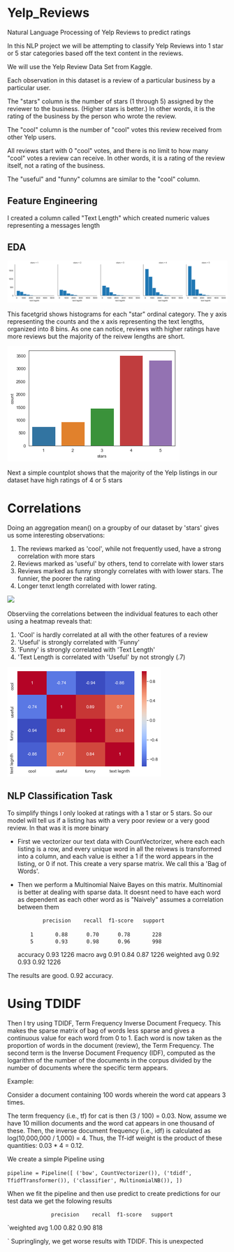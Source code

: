 # Yelp_Reviews
Natural Language Processing of Yelp Reviews to predict ratings

In this NLP project we will be attempting to classify Yelp Reviews into 1 star or 5 star categories based off the text content in the reviews.

We will use the Yelp Review Data Set from Kaggle.

Each observation in this dataset is a review of a particular business by a particular user.

The "stars" column is the number of stars (1 through 5) assigned by the reviewer to the business. (Higher stars is better.) In other words, it is the rating of the business by the person who wrote the review.

The "cool" column is the number of "cool" votes this review received from other Yelp users.

All reviews start with 0 "cool" votes, and there is no limit to how many "cool" votes a review can receive. In other words, it is a rating of the review itself, not a rating of the business.

The "useful" and "funny" columns are similar to the "cool" column.

## Feature Engineering 
I created a column called "Text Length" which created numeric values representing a messages length

## EDA

![](/text_length_fg.png)

This facetgrid shows histograms for each "star" ordinal category.  The y axis representing the counts and the x axis representing the text lengths, organized into 8 bins.  As one can notice, reviews with higher ratings have more reviews but the majority of the reivew lengths are short.

![](/starts_countplot.png)

Next a simple countplot shows that the majority of the Yelp listings in our dataset have high ratings of 4 or 5 stars

# Correlations
Doing an aggregation mean() on a groupby of our dataset by 'stars' gives us some interesting observations:

1.  The reviews marked as 'cool', while not frequently used, have a strong correlation with more stars
2.  Reviews marked as 'useful' by others, tend to correlate with lower stars
3.  Reviews marked as funny strongly correlates with with lower stars. The funnier, the poorer the rating
4.  Longer tenxt length correlated with lower rating.

![](/groupby.png)

Observiing the correlations between the individual features to each other using a heatmap reveals that:
1. 'Cool' is hardly correlated at all with the other features of a review
2.  'Useful' is strongly correlated with 'Funny'
3.  'Funny' is strongly correlated with 'Text Length'
4.  'Text Length is correlated with 'Useful' by not strongly (.7)

![](/corr_heatmap.png)

## NLP Classification Task

To simplify things I only looked at ratings with a 1 star or 5 stars.  So our model will tell us if a listing has with a very poor review or a very good review.  In that was it is more binary

* First we vectorizer our text data with CountVectorizer, where each each listing is a row, and every unique word in all the reivews is transformed into a column, and each value is either a 1 if the word appears in the listing, or 0 if not. This create a very sparse matrix. We call this a 'Bag of Words'.  
 * Then we perform a Multinomial Naive Bayes on this matrix.  Multinomial is better at dealing with sparse data.  It doesnt need to have each word as dependent as each other word as is "Naively" assumes a correlation between them
 
               precision    recall  f1-score   support

           1       0.88      0.70      0.78       228
           5       0.93      0.98      0.96       998

    accuracy                           0.93      1226
   macro avg       0.91      0.84      0.87      1226
weighted avg       0.92      0.93      0.92      1226

The results are good.  0.92 accuracy.  

# Using TDIDF

Then I try using TDIDF, Term Frequency Inverse Document Frequecy.  This makes the sparse matrix of bag of words less sparse and gives a continuous value for each word from 0 to 1.  Each word is now taken as the proportion of words in the document (review), the Term Frequency.  The second term is the Inverse Document Frequency (IDF), computed as the logarithm of the number of the documents in the corpus divided by the number of documents where the specific term appears.

Example:

Consider a document containing 100 words wherein the word cat appears 3 times.

The term frequency (i.e., tf) for cat is then (3 / 100) = 0.03. Now, assume we have 10 million documents and the word cat appears in one thousand of these. Then, the inverse document frequency (i.e., idf) is calculated as log(10,000,000 / 1,000) = 4. Thus, the Tf-idf weight is the product of these quantities: 0.03 * 4 = 0.12.

We create a simple Pipeline using 

`pipeline = Pipeline([
    ('bow', CountVectorizer()),
    ('tdidf', TfidfTransformer()),
    ('classifier', MultinomialNB()),
])`

When we fit the pipeline and then use predict to create predictions for our test data we get the folowing results

                  precision    recall  f1-score   support
 `weighted avg       1.00      0.82      0.90       818

`
Supringlingly, we get worse results with TDIDF.  This is unexpected
